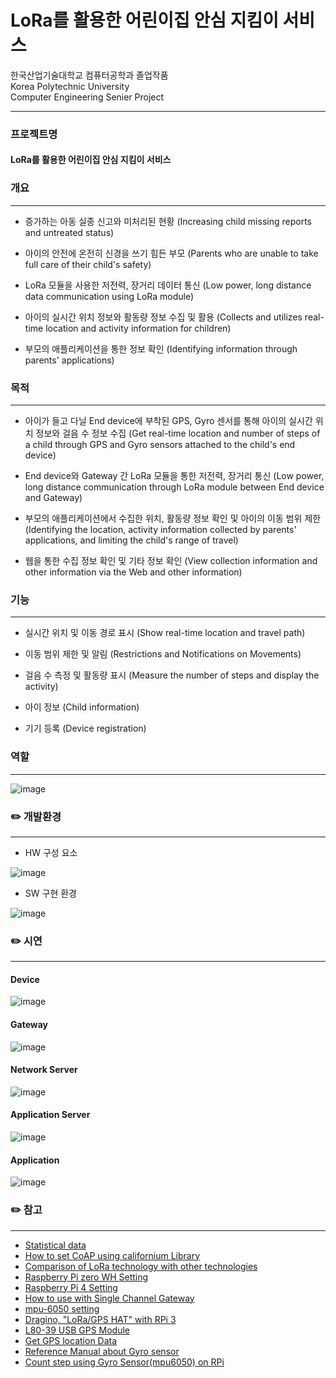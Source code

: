 # LoRa를 활용한 어린이집 안심 지킴이 서비스
한국산업기술대학교 컴퓨터공학과 졸업작품<br>
Korea Polytechnic University<br>
Computer Engineering Senier Project<br>

--------------------------------------

### 프로젝트명 
#### LoRa를 활용한 어린이집 안심 지킴이 서비스 


### 개요  
----------------------------------------------------------
- 증가하는 아동 실종 신고와 미처리된 현황 (Increasing child missing reports and untreated status)

- 아이의 안전에 온전히 신경을 쓰기 힘든 부모 (Parents who are unable to take full care of their child's safety)

- LoRa 모듈을 사용한 저전력, 장거리 데이터 통신 (Low power, long distance data communication using LoRa module)

- 아이의 실시간 위치 정보와 활동량 정보 수집 및 활용 (Collects and utilizes real-time location and activity information for children)

- 부모의 애플리케이션을 통한 정보 확인 (Identifying information through parents' applications)


### 목적
----------------------------------------------------------
- 아이가 들고 다닐 End device에 부착된 GPS, Gyro 센서를 통해 아이의 실시간 위치 정보와 걸음 수 정보 수집 (Get real-time location and number of steps of a child through GPS and Gyro sensors attached to the child's end device)

- End device와 Gateway 간 LoRa 모듈을 통한 저전력, 장거리 통신 (Low power, long distance communication through LoRa module between End device and Gateway)

- 부모의 애플리케이션에서 수집한 위치, 활동량 정보 확인 및 아이의 이동 범위 제한 (Identifying the location, activity information collected by parents' applications, and limiting the child's range of travel)

- 웹을 통한 수집 정보 확인 및 기타 정보 확인 (View collection information and other information via the Web and other information)

### 기능 
----------------------------------------------------------
- 실시간 위치 및 이동 경로 표시 (Show real-time location and travel path)

- 이동 범위 제한 및 알림 (Restrictions and Notifications on Movements)

- 걸음 수 측정 및 활동량 표시 (Measure the number of steps and display the activity)

- 아이 정보 (Child information)

- 기기 등록 (Device registration)

### 역할
----------------------------------------------------------
![image](https://user-images.githubusercontent.com/50897259/101001239-367bf700-35a2-11eb-8868-cbfeba5182bf.png)


### :pencil2: 개발환경
----------------------------------------------------------
* HW 구성 요소

![image](https://user-images.githubusercontent.com/50897259/101000005-ab4e3180-35a0-11eb-99d1-437422ff3fe5.png)

* SW 구현 환경

![image](https://user-images.githubusercontent.com/50897259/101000105-c7ea6980-35a0-11eb-9c01-1f3bacab64ee.png)

### :pencil2: 시연
----------------------------------------------------------
#### Device
![image](https://user-images.githubusercontent.com/50897259/100999032-96bd6980-359f-11eb-96de-483413c4196e.png)

#### Gateway
![image](https://user-images.githubusercontent.com/50897259/101002655-6972ba80-35a3-11eb-91b0-6248b3f3e674.png)

#### Network Server
![image](https://user-images.githubusercontent.com/50897259/100999485-2ebb5300-35a0-11eb-9eec-e124fa9d3fb6.png)

#### Application Server
![image](https://user-images.githubusercontent.com/50897259/100999585-4abef480-35a0-11eb-80c8-0ff2a2f03d1f.png)

#### Application
![image](https://user-images.githubusercontent.com/50897259/100999710-67f3c300-35a0-11eb-8021-bcb994db543f.png)

### :pencil2: 참고
----------------------------------------------------------
* [Statistical data](https://www.index.go.kr/potal/main/EachDtlPageDetail.do?idx_cd=1610)
* [How to set CoAP using californium Library](https://github.com/eclipse/californium)
* [Comparison of LoRa technology with other technologies](https://m.blog.naver.com/PostView.nhn?blogId=2011topcit&logNo=220756027775&proxyReferer=https:%2F%2Fwww.google.co.kr%2F)
* [Raspberry Pi zero WH Setting](https://inmile.tistory.com/27)
* [Raspberry Pi 4 Setting](https://geeksvoyage.com/raspberry%20pi4/preparation-for-pi4/)
* [How to use with Single Channel Gateway](https://www.youtube.com/watch?v=32eLnlYoLoI)
* [mpu-6050 setting](https://medium.com/@kalpeshnpatil/raspberry-pi-interfacing-with-mpu6050-motion-sensor-c9608cd5f59c)
* [Dragino, "LoRa/GPS HAT" with RPi 3](http://wiki.dragino.com/index.php?title=Getting_GPS_to_work_on_Raspberry_Pi_3_Model_B)
* [L80-39 USB GPS Module](https://wiki.52pi.com/index.php/USB-Port-GPS_Module_SKU:EZ-0048)
* [Get GPS location Data](https://gist.github.com/tinti/6415130)
* [Reference Manual about Gyro sensor](https://m.blog.naver.com/PostView.nhn?blogId=dlwjddns5&logNo=220725348476&proxyReferer=https%3A%2F%2Fwww.google.com%2F)
* [Count step using Gyro Sensor(mpu6050) on RPi](https://3246902.blog.me/221965791915)
